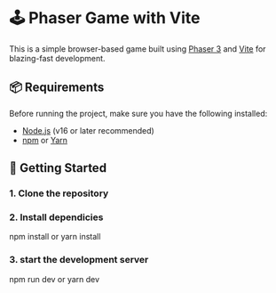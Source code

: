 # 🕹️ Phaser Game with Vite

This is a simple browser-based game built using [Phaser 3](https://phaser.io/phaser3) and [Vite](https://vitejs.dev/) for blazing-fast development.

## 📦 Requirements

Before running the project, make sure you have the following installed:

- [Node.js](https://nodejs.org/) (v16 or later recommended)
- [npm](https://www.npmjs.com/) or [Yarn](https://yarnpkg.com/)

## 🚀 Getting Started

### 1. Clone the repository


### 2. Install dependicies
npm install
   or
yarn install

### 3. start the development server
npm run dev
   or
yarn dev



